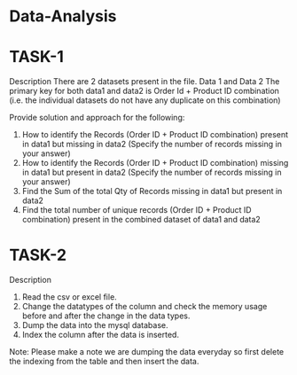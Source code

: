 # Data-Analysis
 
# TASK-1
Description
There are 2 datasets present in the file. Data 1 and Data 2
The primary key for both data1 and data2 is Order Id + Product ID combination (i.e. the individual datasets do not have any duplicate on this combination)

Provide solution and approach for the following:
1. How to identify the Records (Order ID + Product ID combination) present in data1 but missing in data2 (Specify the number of records missing in your answer)
2. How to identify the Records (Order ID + Product ID combination) missing in data1 but present in data2 (Specify the number of records missing in your answer)
3. Find the Sum of the total Qty of Records missing in data1 but present in data2
4. Find the total number of unique records (Order ID + Product ID combination) present in the combined dataset of data1 and data2

# TASK-2
Description
1. Read the csv or excel file. 
2. Change the datatypes of the column and check the memory usage before and after the change in the data types.
3. Dump the data into the mysql database.
4. Index the column after the data is inserted.

Note: Please make a note we are dumping the data everyday so first delete the indexing from the table and then insert the data.

